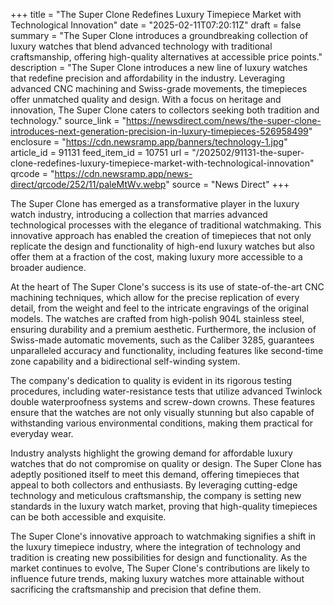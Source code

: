 +++
title = "The Super Clone Redefines Luxury Timepiece Market with Technological Innovation"
date = "2025-02-11T07:20:11Z"
draft = false
summary = "The Super Clone introduces a groundbreaking collection of luxury watches that blend advanced technology with traditional craftsmanship, offering high-quality alternatives at accessible price points."
description = "The Super Clone introduces a new line of luxury watches that redefine precision and affordability in the industry. Leveraging advanced CNC machining and Swiss-grade movements, the timepieces offer unmatched quality and design. With a focus on heritage and innovation, The Super Clone caters to collectors seeking both tradition and technology."
source_link = "https://newsdirect.com/news/the-super-clone-introduces-next-generation-precision-in-luxury-timepieces-526958499"
enclosure = "https://cdn.newsramp.app/banners/technology-1.jpg"
article_id = 91131
feed_item_id = 10751
url = "/202502/91131-the-super-clone-redefines-luxury-timepiece-market-with-technological-innovation"
qrcode = "https://cdn.newsramp.app/news-direct/qrcode/252/11/paleMtWv.webp"
source = "News Direct"
+++

<p>The Super Clone has emerged as a transformative player in the luxury watch industry, introducing a collection that marries advanced technological processes with the elegance of traditional watchmaking. This innovative approach has enabled the creation of timepieces that not only replicate the design and functionality of high-end luxury watches but also offer them at a fraction of the cost, making luxury more accessible to a broader audience.</p><p>At the heart of The Super Clone's success is its use of state-of-the-art CNC machining techniques, which allow for the precise replication of every detail, from the weight and feel to the intricate engravings of the original models. The watches are crafted from high-polish 904L stainless steel, ensuring durability and a premium aesthetic. Furthermore, the inclusion of Swiss-made automatic movements, such as the Caliber 3285, guarantees unparalleled accuracy and functionality, including features like second-time zone capability and a bidirectional self-winding system.</p><p>The company's dedication to quality is evident in its rigorous testing procedures, including water-resistance tests that utilize advanced Twinlock double waterproofness systems and screw-down crowns. These features ensure that the watches are not only visually stunning but also capable of withstanding various environmental conditions, making them practical for everyday wear.</p><p>Industry analysts highlight the growing demand for affordable luxury watches that do not compromise on quality or design. The Super Clone has adeptly positioned itself to meet this demand, offering timepieces that appeal to both collectors and enthusiasts. By leveraging cutting-edge technology and meticulous craftsmanship, the company is setting new standards in the luxury watch market, proving that high-quality timepieces can be both accessible and exquisite.</p><p>The Super Clone's innovative approach to watchmaking signifies a shift in the luxury timepiece industry, where the integration of technology and tradition is creating new possibilities for design and functionality. As the market continues to evolve, The Super Clone's contributions are likely to influence future trends, making luxury watches more attainable without sacrificing the craftsmanship and precision that define them.</p>